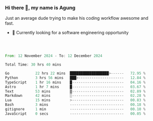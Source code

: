 ### Hi there 👋, my name is Agung
Just an average dude trying to make his coding workflow awesome and fast.

<!--
**agungfir98/agungfir98** is a ✨ _special_ ✨ repository because its `README.md` (this file) appears on your GitHub profile.
-->

- 🔭 Currently looking for a software engineering opportunity
<br/>
<br/>
<!--START_SECTION:waka-->

```rust
From: 12 November 2024 - To: 12 December 2024

Total Time: 30 hrs 40 mins

Go            22 hrs 22 mins  ██████████████████>------   72.95 %
Python        3 hrs 56 mins   ███>---------------------   12.84 %
TypeScript    1 hr 16 mins    █------------------------   04.16 %
Astro         1 hr 7 mins     █------------------------   03.67 %
Text          53 mins         ▒------------------------   02.89 %
Markdown      42 mins         ░------------------------   02.28 %
Lua           15 mins         >------------------------   00.83 %
Bash          3 mins          -------------------------   00.18 %
gitignore     1 min           -------------------------   00.10 %
JavaScript    0 secs          -------------------------   00.05 %
```

<!--END_SECTION:waka-->

